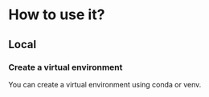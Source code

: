 # How to use it?
## Local
### Create a virtual environment
You can create a virtual environment using conda or venv.
